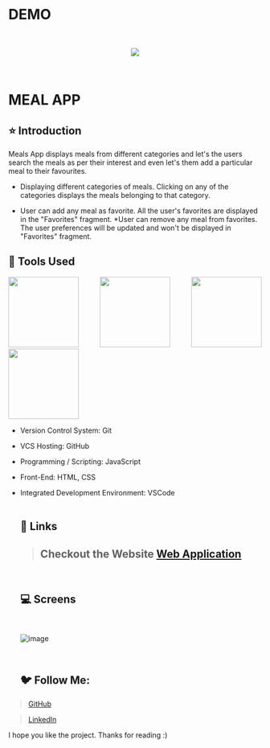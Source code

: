 
<br/>

# DEMO
<br>

<p align="center">
<img src="https://user-images.githubusercontent.com/86460997/214772410-5643039e-6008-40c1-bd75-3687bd1c1c8b.gif">
</p>

<br>

<p align="center">

 # MEAL APP
 
</p>

## ⭐ Introduction

Meals App displays meals from different categories and let's the users search the meals as per their interest and even let's them add a particular meal to their favourites.

* Displaying different categories of meals. Clicking on any of the categories displays the meals belonging to that category.


* User can add any meal as favorite. All the user's favorites are displayed in the "Favorites" fragment.
*User can remove any meal from favorites. The user preferences will be updated and won't be displayed in "Favorites" fragment.



## 🔨 Tools Used

<p align="justify">
<img height="140" width="140" src="https://www.w3.org/html/logo/downloads/HTML5_Logo_256.png">
<img height="140" width="140" src="https://logodix.com/logo/470309.png">
<img height="140" width="140" src="https://upload.wikimedia.org/wikipedia/commons/6/6a/JavaScript-logo.png">
<img height="140" width="140" src="https://code.visualstudio.com/assets/apple-touch-icon.png">
</p>


-  Version Control System: Git
-  VCS Hosting: GitHub
-  Programming / Scripting: JavaScript
-  Front-End: HTML, CSS
-  Integrated Development Environment: VSCode
   <br/>
   <br/>
   
   ## 🔗 Links
   
   > ## Checkout the Website [Web Application](https://saurabhdixit93.github.io/mealsapp/)
   <br/>
   
   ## 💻 Screens
   <br/>
   
   ![image](https://user-images.githubusercontent.com/86460997/214385273-866030c2-bea7-43e1-b1bc-29b0f12e20ed.png)
   
   <br/>
   
   ## 🐦 Follow Me:

> [GitHub](github.com/Saurabhdixit93)


> [LinkedIn](https://www.linkedin.com/in/saurabhdixit93/)


I hope you like the project. Thanks for reading :)

   

   
   


